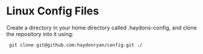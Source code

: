 # Linux Config Files

Create a directory in your home directory called .haydons-config, and clone the repository into it using: 

``` git clone git@github.com:haydonryan/config.git ./```


